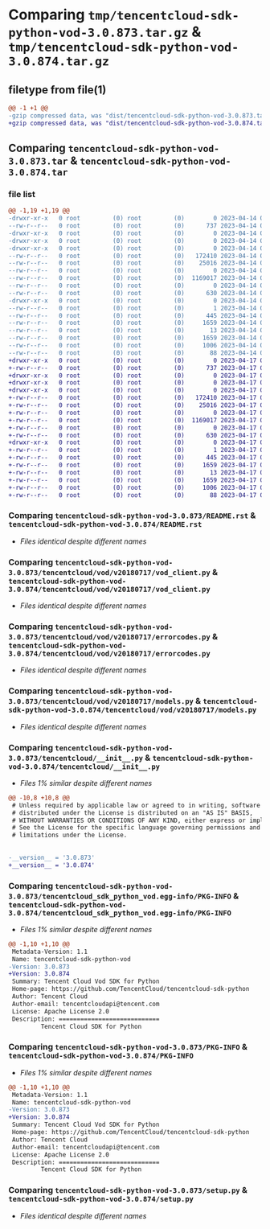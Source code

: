# Comparing `tmp/tencentcloud-sdk-python-vod-3.0.873.tar.gz` & `tmp/tencentcloud-sdk-python-vod-3.0.874.tar.gz`

## filetype from file(1)

```diff
@@ -1 +1 @@
-gzip compressed data, was "dist/tencentcloud-sdk-python-vod-3.0.873.tar", last modified: Fri Apr 14 01:02:06 2023, max compression
+gzip compressed data, was "dist/tencentcloud-sdk-python-vod-3.0.874.tar", last modified: Mon Apr 17 00:54:11 2023, max compression
```

## Comparing `tencentcloud-sdk-python-vod-3.0.873.tar` & `tencentcloud-sdk-python-vod-3.0.874.tar`

### file list

```diff
@@ -1,19 +1,19 @@
-drwxr-xr-x   0 root         (0) root         (0)        0 2023-04-14 01:02:06.000000 tencentcloud-sdk-python-vod-3.0.873/
--rw-r--r--   0 root         (0) root         (0)      737 2023-04-14 01:02:06.000000 tencentcloud-sdk-python-vod-3.0.873/README.rst
-drwxr-xr-x   0 root         (0) root         (0)        0 2023-04-14 01:02:06.000000 tencentcloud-sdk-python-vod-3.0.873/tencentcloud/
-drwxr-xr-x   0 root         (0) root         (0)        0 2023-04-14 01:02:06.000000 tencentcloud-sdk-python-vod-3.0.873/tencentcloud/vod/
-drwxr-xr-x   0 root         (0) root         (0)        0 2023-04-14 01:02:06.000000 tencentcloud-sdk-python-vod-3.0.873/tencentcloud/vod/v20180717/
--rw-r--r--   0 root         (0) root         (0)   172410 2023-04-14 01:02:06.000000 tencentcloud-sdk-python-vod-3.0.873/tencentcloud/vod/v20180717/vod_client.py
--rw-r--r--   0 root         (0) root         (0)    25016 2023-04-14 01:02:06.000000 tencentcloud-sdk-python-vod-3.0.873/tencentcloud/vod/v20180717/errorcodes.py
--rw-r--r--   0 root         (0) root         (0)        0 2023-04-14 01:02:06.000000 tencentcloud-sdk-python-vod-3.0.873/tencentcloud/vod/v20180717/__init__.py
--rw-r--r--   0 root         (0) root         (0)  1169017 2023-04-14 01:02:06.000000 tencentcloud-sdk-python-vod-3.0.873/tencentcloud/vod/v20180717/models.py
--rw-r--r--   0 root         (0) root         (0)        0 2023-04-14 01:02:06.000000 tencentcloud-sdk-python-vod-3.0.873/tencentcloud/vod/__init__.py
--rw-r--r--   0 root         (0) root         (0)      630 2023-04-14 01:02:06.000000 tencentcloud-sdk-python-vod-3.0.873/tencentcloud/__init__.py
-drwxr-xr-x   0 root         (0) root         (0)        0 2023-04-14 01:02:06.000000 tencentcloud-sdk-python-vod-3.0.873/tencentcloud_sdk_python_vod.egg-info/
--rw-r--r--   0 root         (0) root         (0)        1 2023-04-14 01:02:06.000000 tencentcloud-sdk-python-vod-3.0.873/tencentcloud_sdk_python_vod.egg-info/dependency_links.txt
--rw-r--r--   0 root         (0) root         (0)      445 2023-04-14 01:02:06.000000 tencentcloud-sdk-python-vod-3.0.873/tencentcloud_sdk_python_vod.egg-info/SOURCES.txt
--rw-r--r--   0 root         (0) root         (0)     1659 2023-04-14 01:02:06.000000 tencentcloud-sdk-python-vod-3.0.873/tencentcloud_sdk_python_vod.egg-info/PKG-INFO
--rw-r--r--   0 root         (0) root         (0)       13 2023-04-14 01:02:06.000000 tencentcloud-sdk-python-vod-3.0.873/tencentcloud_sdk_python_vod.egg-info/top_level.txt
--rw-r--r--   0 root         (0) root         (0)     1659 2023-04-14 01:02:06.000000 tencentcloud-sdk-python-vod-3.0.873/PKG-INFO
--rw-r--r--   0 root         (0) root         (0)     1006 2023-04-14 01:02:06.000000 tencentcloud-sdk-python-vod-3.0.873/setup.py
--rw-r--r--   0 root         (0) root         (0)       88 2023-04-14 01:02:06.000000 tencentcloud-sdk-python-vod-3.0.873/setup.cfg
+drwxr-xr-x   0 root         (0) root         (0)        0 2023-04-17 00:54:11.000000 tencentcloud-sdk-python-vod-3.0.874/
+-rw-r--r--   0 root         (0) root         (0)      737 2023-04-17 00:54:11.000000 tencentcloud-sdk-python-vod-3.0.874/README.rst
+drwxr-xr-x   0 root         (0) root         (0)        0 2023-04-17 00:54:11.000000 tencentcloud-sdk-python-vod-3.0.874/tencentcloud/
+drwxr-xr-x   0 root         (0) root         (0)        0 2023-04-17 00:54:11.000000 tencentcloud-sdk-python-vod-3.0.874/tencentcloud/vod/
+drwxr-xr-x   0 root         (0) root         (0)        0 2023-04-17 00:54:11.000000 tencentcloud-sdk-python-vod-3.0.874/tencentcloud/vod/v20180717/
+-rw-r--r--   0 root         (0) root         (0)   172410 2023-04-17 00:54:11.000000 tencentcloud-sdk-python-vod-3.0.874/tencentcloud/vod/v20180717/vod_client.py
+-rw-r--r--   0 root         (0) root         (0)    25016 2023-04-17 00:54:11.000000 tencentcloud-sdk-python-vod-3.0.874/tencentcloud/vod/v20180717/errorcodes.py
+-rw-r--r--   0 root         (0) root         (0)        0 2023-04-17 00:54:11.000000 tencentcloud-sdk-python-vod-3.0.874/tencentcloud/vod/v20180717/__init__.py
+-rw-r--r--   0 root         (0) root         (0)  1169017 2023-04-17 00:54:11.000000 tencentcloud-sdk-python-vod-3.0.874/tencentcloud/vod/v20180717/models.py
+-rw-r--r--   0 root         (0) root         (0)        0 2023-04-17 00:54:11.000000 tencentcloud-sdk-python-vod-3.0.874/tencentcloud/vod/__init__.py
+-rw-r--r--   0 root         (0) root         (0)      630 2023-04-17 00:54:11.000000 tencentcloud-sdk-python-vod-3.0.874/tencentcloud/__init__.py
+drwxr-xr-x   0 root         (0) root         (0)        0 2023-04-17 00:54:11.000000 tencentcloud-sdk-python-vod-3.0.874/tencentcloud_sdk_python_vod.egg-info/
+-rw-r--r--   0 root         (0) root         (0)        1 2023-04-17 00:54:11.000000 tencentcloud-sdk-python-vod-3.0.874/tencentcloud_sdk_python_vod.egg-info/dependency_links.txt
+-rw-r--r--   0 root         (0) root         (0)      445 2023-04-17 00:54:11.000000 tencentcloud-sdk-python-vod-3.0.874/tencentcloud_sdk_python_vod.egg-info/SOURCES.txt
+-rw-r--r--   0 root         (0) root         (0)     1659 2023-04-17 00:54:11.000000 tencentcloud-sdk-python-vod-3.0.874/tencentcloud_sdk_python_vod.egg-info/PKG-INFO
+-rw-r--r--   0 root         (0) root         (0)       13 2023-04-17 00:54:11.000000 tencentcloud-sdk-python-vod-3.0.874/tencentcloud_sdk_python_vod.egg-info/top_level.txt
+-rw-r--r--   0 root         (0) root         (0)     1659 2023-04-17 00:54:11.000000 tencentcloud-sdk-python-vod-3.0.874/PKG-INFO
+-rw-r--r--   0 root         (0) root         (0)     1006 2023-04-17 00:54:11.000000 tencentcloud-sdk-python-vod-3.0.874/setup.py
+-rw-r--r--   0 root         (0) root         (0)       88 2023-04-17 00:54:11.000000 tencentcloud-sdk-python-vod-3.0.874/setup.cfg
```

### Comparing `tencentcloud-sdk-python-vod-3.0.873/README.rst` & `tencentcloud-sdk-python-vod-3.0.874/README.rst`

 * *Files identical despite different names*

### Comparing `tencentcloud-sdk-python-vod-3.0.873/tencentcloud/vod/v20180717/vod_client.py` & `tencentcloud-sdk-python-vod-3.0.874/tencentcloud/vod/v20180717/vod_client.py`

 * *Files identical despite different names*

### Comparing `tencentcloud-sdk-python-vod-3.0.873/tencentcloud/vod/v20180717/errorcodes.py` & `tencentcloud-sdk-python-vod-3.0.874/tencentcloud/vod/v20180717/errorcodes.py`

 * *Files identical despite different names*

### Comparing `tencentcloud-sdk-python-vod-3.0.873/tencentcloud/vod/v20180717/models.py` & `tencentcloud-sdk-python-vod-3.0.874/tencentcloud/vod/v20180717/models.py`

 * *Files identical despite different names*

### Comparing `tencentcloud-sdk-python-vod-3.0.873/tencentcloud/__init__.py` & `tencentcloud-sdk-python-vod-3.0.874/tencentcloud/__init__.py`

 * *Files 1% similar despite different names*

```diff
@@ -10,8 +10,8 @@
 # Unless required by applicable law or agreed to in writing, software
 # distributed under the License is distributed on an "AS IS" BASIS,
 # WITHOUT WARRANTIES OR CONDITIONS OF ANY KIND, either express or implied.
 # See the License for the specific language governing permissions and
 # limitations under the License.
 
 
-__version__ = '3.0.873'
+__version__ = '3.0.874'
```

### Comparing `tencentcloud-sdk-python-vod-3.0.873/tencentcloud_sdk_python_vod.egg-info/PKG-INFO` & `tencentcloud-sdk-python-vod-3.0.874/tencentcloud_sdk_python_vod.egg-info/PKG-INFO`

 * *Files 1% similar despite different names*

```diff
@@ -1,10 +1,10 @@
 Metadata-Version: 1.1
 Name: tencentcloud-sdk-python-vod
-Version: 3.0.873
+Version: 3.0.874
 Summary: Tencent Cloud Vod SDK for Python
 Home-page: https://github.com/TencentCloud/tencentcloud-sdk-python
 Author: Tencent Cloud
 Author-email: tencentcloudapi@tencent.com
 License: Apache License 2.0
 Description: ============================
         Tencent Cloud SDK for Python
```

### Comparing `tencentcloud-sdk-python-vod-3.0.873/PKG-INFO` & `tencentcloud-sdk-python-vod-3.0.874/PKG-INFO`

 * *Files 1% similar despite different names*

```diff
@@ -1,10 +1,10 @@
 Metadata-Version: 1.1
 Name: tencentcloud-sdk-python-vod
-Version: 3.0.873
+Version: 3.0.874
 Summary: Tencent Cloud Vod SDK for Python
 Home-page: https://github.com/TencentCloud/tencentcloud-sdk-python
 Author: Tencent Cloud
 Author-email: tencentcloudapi@tencent.com
 License: Apache License 2.0
 Description: ============================
         Tencent Cloud SDK for Python
```

### Comparing `tencentcloud-sdk-python-vod-3.0.873/setup.py` & `tencentcloud-sdk-python-vod-3.0.874/setup.py`

 * *Files identical despite different names*

